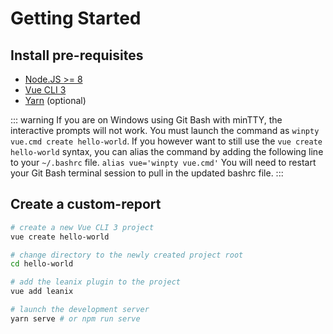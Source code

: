 # Getting Started

## Install pre-requisites
* [Node.JS >= 8](https://nodejs.org/en/)
* [Vue CLI 3](https://cli.vuejs.org/)
* [Yarn](https://yarnpkg.com/pt-BR/) (optional)

::: warning
If you are on Windows using Git Bash with minTTY, the interactive prompts will not work. You must launch the command as `winpty vue.cmd create hello-world`.
If you however want to still use the `vue create hello-world` syntax, you can alias the command by adding the following line to your `~/.bashrc` file.
`alias vue='winpty vue.cmd'`
You will need to restart your Git Bash terminal session to pull in the updated bashrc file.
:::

## Create a custom-report
```bash
# create a new Vue CLI 3 project
vue create hello-world

# change directory to the newly created project root
cd hello-world

# add the leanix plugin to the project
vue add leanix

# launch the development server
yarn serve # or npm run serve
```
